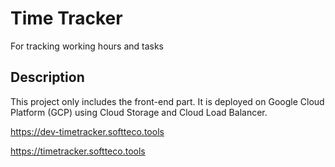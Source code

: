 # Time Tracker

For tracking working hours and tasks

## Description

This project only includes the front-end part. It is deployed on Google Cloud Platform (GCP) using Cloud Storage and Cloud Load Balancer.

https://dev-timetracker.softteco.tools

https://timetracker.softteco.tools
